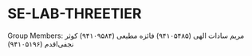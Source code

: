 # SE-LAB-THREETIER
Group Members:
مریم سادات الهی (۹۴۱۰۵۴۸۵)
فائزه مطیعی (۹۴۱۰۹۵۸۴)
کوثر نجفی‌اقدم (۹۴۱۰۵۱۹۶)
